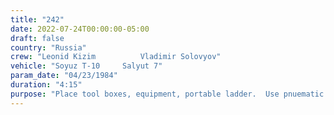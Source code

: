```yaml
---
title: "242"
date: 2022-07-24T00:00:00-05:00
draft: false
country: "Russia"
crew: "Leonid Kizim          Vladimir Solovyov"
vehicle: "Soyuz T-10     Salyut 7"
param_date: "04/23/1984"
duration: "4:15"
purpose: "Place tool boxes, equipment, portable ladder.  Use pnuematic punch & cutter to get thru station skin.   "
---
```

